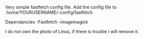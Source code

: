 Very simple fastfetch config file. 
Add the config file to .home/YOURUSERNAME/-config/fastfetch

Dependancies
  -Fastfetch
  -imagemagick


I do not own the photo of Linus, if there is trouble I will remove it. 
